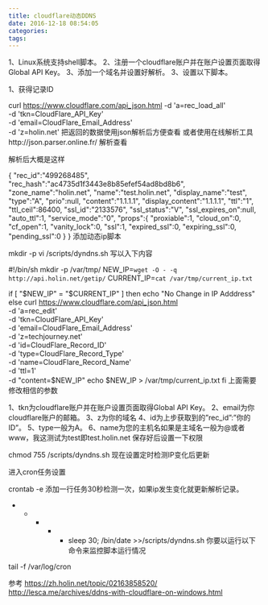 ```yaml
---
title: cloudflare动态DDNS
date: 2016-12-18 08:54:05
categories:
tags:
---
```



1、Linux系统支持shell脚本。
2、注册一个cloudflare账户并在账户设置页面取得Global API Key。
3、添加一个域名并设置好解析。
3、设置以下脚本。

1、获得记录ID

curl https://www.cloudflare.com/api_json.html -d 'a=rec_load_all' \
  -d 'tkn=CloudFlare_API_Key' \
  -d 'email=CloudFlare_Email_Address' \
  -d 'z=holin.net'
把返回的数据使用json解析后方便查看
或者使用在线解析工具http://json.parser.online.fr/ 解析查看

解析后大概是这样

{
"rec_id":"499268485",
"rec_hash":"ac4735d1f3443e8b85efef54ad8bd8b6",
"zone_name":"holin.net",
"name":"test.holin.net",
"display_name":"test",
"type":"A",
"prio":null,
"content":"1.1.1.1",
"display_content":"1.1.1.1",
"ttl":"1",
"ttl_ceil":86400,
"ssl_id":"2133576",
"ssl_status":"V",
"ssl_expires_on":null,
"auto_ttl":1,
"service_mode":"0",
"props":{
"proxiable":1,
"cloud_on":0,
"cf_open":1,
"vanity_lock":0,
"ssl":1,
"expired_ssl":0,
"expiring_ssl":0,
"pending_ssl":0
}
}
添加动态ip脚本

mkdir -p 
vi /scripts/dyndns.sh
写以入下内容

#!/bin/sh
mkdir -p /var/tmp/
NEW_IP=`wget -O - -q http://api.holin.net/getip/`
CURRENT_IP=`cat /var/tmp/current_ip.txt`

if [ "$NEW_IP" = "$CURRENT_IP" ]
then
        echo "No Change in IP Adddress"
else
        curl https://www.cloudflare.com/api_json.html \
          -d 'a=rec_edit' \
          -d 'tkn=CloudFlare_API_Key' \
          -d 'email=CloudFlare_Email_Address' \
          -d 'z=techjourney.net' \
          -d 'id=CloudFlare_Record_ID' \
          -d 'type=CloudFlare_Record_Type' \
          -d 'name=CloudFlare_Record_Name' \
          -d 'ttl=1' \
          -d "content=$NEW_IP"
        echo $NEW_IP > /var/tmp/current_ip.txt
fi
上面需要修改相信的参数

1、tkn为cloudflare账户并在账户设置页面取得Global API Key。
2、email为你cloudflare账户的邮箱。
3、z为你的域名
4、id为上步获取到的”rec_id”:”你的ID”。
5、type一般为A。
6、name为您的主机名如果是主域名一般为@或者www，我这测试为test即test.holin.net
保存好后设置一下权限

chmod 755 /scripts/dyndns.sh
现在设置定时检测IP变化后更新

进入cron任务设置

crontab -e
添加一行任务30秒检测一次，如果ip发生变化就更新解析记录。

* * * * * sleep 30; /bin/date >>/scripts/dyndns.sh
你要以运行以下命令来监控脚本运行情况

tail -f /var/log/cron


参考
https://zh.holin.net/topic/02163858520/
http://lesca.me/archives/ddns-with-cloudflare-on-windows.html
